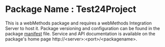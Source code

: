 # Package Name : Test24Project
This is a webMethods package and requires a webMethods Integration Server to host it. Package versioning and configuration can be found in the package [manifest](./Test24Project/manifest.v3) file. Service and API documentation is available on the package's home page http://&lt;server&gt;:&lt;port&gt;/&lt;packagename>.